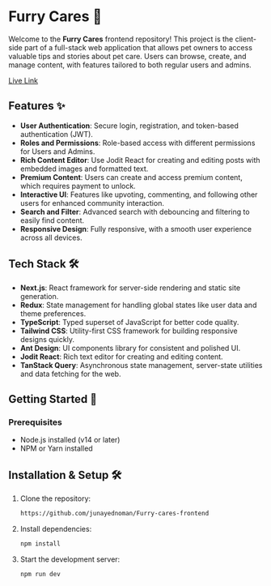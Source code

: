# Furry Cares 🐾

Welcome to the **Furry Cares** frontend repository! This project is the client-side part of a full-stack web application that allows pet owners to access valuable tips and stories about pet care. Users can browse, create, and manage content, with features tailored to both regular users and admins.

[Live Link](https://furry-cares.vercel.app/)

## Features ✨

- **User Authentication**: Secure login, registration, and token-based authentication (JWT).
- **Roles and Permissions**: Role-based access with different permissions for Users and Admins.
- **Rich Content Editor**: Use Jodit React for creating and editing posts with embedded images and formatted text.
- **Premium Content**: Users can create and access premium content, which requires payment to unlock.
- **Interactive UI**: Features like upvoting, commenting, and following other users for enhanced community interaction.
- **Search and Filter**: Advanced search with debouncing and filtering to easily find content.
- **Responsive Design**: Fully responsive, with a smooth user experience across all devices.


## Tech Stack 🛠️

- **Next.js**: React framework for server-side rendering and static site generation.
- **Redux**: State management for handling global states like user data and theme preferences.
- **TypeScript**: Typed superset of JavaScript for better code quality.
- **Tailwind CSS**: Utility-first CSS framework for building responsive designs quickly.
- **Ant Design**: UI components library for consistent and polished UI.
- **Jodit React**: Rich text editor for creating and editing content.
- **TanStack Query**: Asynchronous state management, server-state utilities and data fetching for the web.

## Getting Started 🚀

### Prerequisites

- Node.js installed (v14 or later)
- NPM or Yarn installed

## Installation & Setup 🛠️

1. Clone the repository:
    ```sh
    https://github.com/junayednoman/Furry-cares-frontend
    ```

2. Install dependencies:
    ```sh
    npm install
    ```

4. Start the development server:
    ```sh
    npm run dev
    ```
